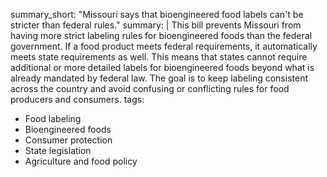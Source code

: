 summary_short: "Missouri says that bioengineered food labels can't be stricter than federal rules."
summary: |
  This bill prevents Missouri from having more strict labeling rules for bioengineered foods than the federal government. If a food product meets federal requirements, it automatically meets state requirements as well. This means that states cannot require additional or more detailed labels for bioengineered foods beyond what is already mandated by federal law. The goal is to keep labeling consistent across the country and avoid confusing or conflicting rules for food producers and consumers.
tags:
  - Food labeling
  - Bioengineered foods
  - Consumer protection
  - State legislation
  - Agriculture and food policy
